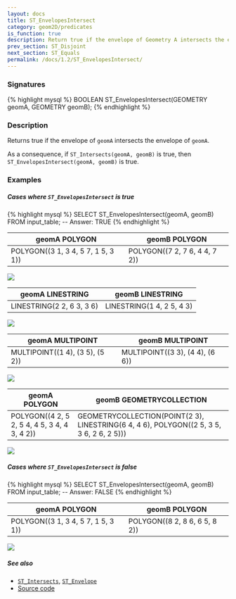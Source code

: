 ```yaml
---
layout: docs
title: ST_EnvelopesIntersect
category: geom2D/predicates
is_function: true
description: Return true if the envelope of Geometry A intersects the envelope of Geometry B
prev_section: ST_Disjoint
next_section: ST_Equals
permalink: /docs/1.2/ST_EnvelopesIntersect/
---
```


### Signatures

{% highlight mysql %}
BOOLEAN ST_EnvelopesIntersect(GEOMETRY geomA, GEOMETRY geomB);
{% endhighlight %}

### Description

Returns true if the envelope of `geomA` intersects the envelope of `geomA`.

As a consequence, if `ST_Intersects(geomA, geomB)` is true, then
`ST_EnvelopesIntersect(geomA, geomB)` is true.

<!-- This function does not seem to be SFS. Is it SQL-MM? -->

### Examples

##### Cases where `ST_EnvelopesIntersect` is true

{% highlight mysql %}
SELECT ST_EnvelopesIntersect(geomA, geomB) FROM input_table;
-- Answer:    TRUE
{% endhighlight %}

| geomA POLYGON | geomB POLYGON |
| ----|---- |
| POLYGON((3 1, 3 4, 5 7, 1 5, 3 1))  | POLYGON((7 2, 7 6, 4 4, 7 2))  |

<img class="displayed" src="../ST_EnvelopesIntersect_1.png"/>

| geomA LINESTRING | geomB LINESTRING |
| ----|---- |
| LINESTRING(2 2, 6 3, 3 6)  | LINESTRING(1 4, 2 5, 4 3)  |

<img class="displayed" src="../ST_EnvelopesIntersect_2.png"/>

| geomA MULTIPOINT | geomB MULTIPOINT |
| ----|---- |
| MULTIPOINT((1 4), (3 5), (5 2))  | MULTIPOINT((3 3), (4 4), (6 6))  |

<img class="displayed" src="../ST_EnvelopesIntersect_3.png"/>

| geomA POLYGON | geomB GEOMETRYCOLLECTION |
| ----|---- |
| POLYGON((4 2, 5 2, 5 4, 4 5, 3 4, 4 3, 4 2))  | GEOMETRYCOLLECTION(POINT(2 3), LINESTRING(6 4, 4 6), POLYGON((2 5, 3 5, 3 6, 2 6, 2 5)))  |

<img class="displayed" src="../ST_EnvelopesIntersect_4.png"/>

##### Cases where `ST_EnvelopesIntersect` is false

{% highlight mysql %}
SELECT ST_EnvelopesIntersect(geomA, geomB) FROM input_table;
-- Answer:    FALSE
{% endhighlight %}

| geomA POLYGON | geomB POLYGON |
| ----|---- |
| POLYGON((3 1, 3 4, 5 7, 1 5, 3 1))  | POLYGON((8 2, 8 6, 6 5, 8 2))  |

<img class="displayed" src="../ST_EnvelopesIntersect_5.png"/>

##### See also

* [`ST_Intersects`](../ST_Intersects), [`ST_Envelope`](../ST_Envelope)
* <a href="https://github.com/orbisgis/h2gis/blob/v1.2.4/h2spatial/src/main/java/org/h2gis/h2spatial/internal/function/spatial/predicates/ST_EnvelopesIntersect.java" target="_blank">Source code</a>
